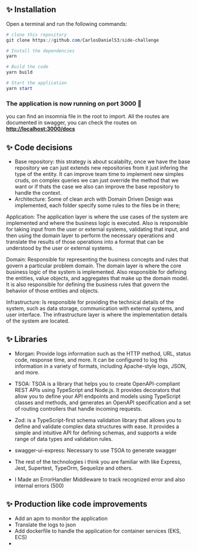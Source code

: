## ✨ Installation

Open a terminal and run the following commands:

```PowerShell
# clone this repository
git clone https://github.com/CarlosDanielS3/side-challenge

# Install the dependencies
yarn
```

```PowerShell
# Build the code
yarn build

# Start the application
yarn start
```

### The application is now running on port 3000 🚀

you can find an insomnia file in the root to import.
All the routes are documented in swagger, you can check the routes on **<http://localhost:3000/docs>**

## ✨  Code decisions

- Base repository: this strategy is about scalabilty, once we have the base repository we can just extends new repositories from it just infering the type of the entity. It can improve team time to implement new simples cruds, on complex queries we can just override the method that we want or if thats the case we also can improve the base repository to handle the context.
- Architecture: Some of clean arch with Domain Driven Design was implemented, each folder specify some rules to the files be in there;
  
 Application: The application layer is where the use cases of the system are implemented and where the business logic is executed. Also is responsible for taking input from the user or external systems, validating that input, and then using the domain layer to perform the necessary operations and translate the results of those operations into a format that can be understood by the user or external systems.
 
Domain: Responsible for representing the business concepts and rules that govern a particular problem domain. The domain layer is where the core business logic of the system is implemented. Also responsible for defining the entities, value objects, and aggregates that make up the domain model. It is also responsible for defining the business rules that govern the behavior of those entities and objects.

Infrastructure:  Is responsible for providing the technical details of the system, such as data storage, communication with external systems, and user interface. The infrastructure layer is where the implementation details of the system are located.

## ✨  Libraries

- Morgan: Provide logs information such as the HTTP method, URL, status code, response time, and more. It can be configured to log this information in a variety of formats, including Apache-style logs, JSON, and more.
- TSOA: TSOA is a library that helps you to create OpenAPI-compliant REST APIs using TypeScript and Node.js. It provides decorators that allow you to define your API endpoints and models using TypeScript classes and methods, and generates an OpenAPI specification and a set of routing controllers that handle incoming requests.

- Zod: is a TypeScript-first schema validation library that allows you to define and validate complex data structures with ease. It provides a simple and intuitive API for defining schemas, and supports a wide range of data types and validation rules.
- swagger-ui-express: Necessary to use TSOA to generate swagger

- The rest of the technologies i think you are familiar with like Express, Jest, Supertest, TypeOrm, Sequelize and others.
- I Made an ErrorHandler Middleware to track recognized error and also internal errors (500)

## ✨  Production like code improvements

- Add an apm to monitor the application
- Translate the logs to json
- Add dockerfile to handle the application for container services (EKS, ECS)
-
